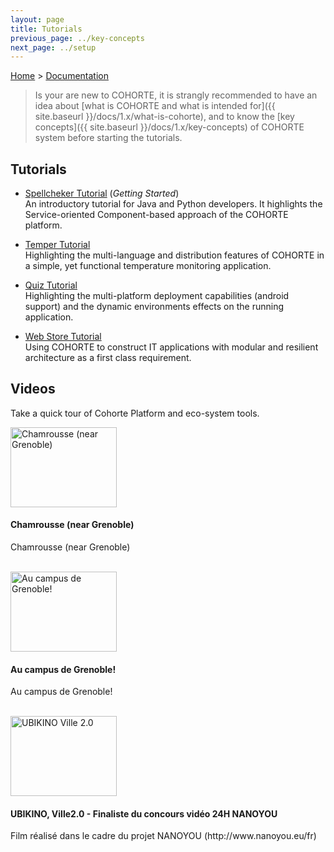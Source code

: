 ```yaml
---
layout: page
title: Tutorials
previous_page: ../key-concepts
next_page: ../setup
---
```


[Home](../../../) > [Documentation](../)

> Is your are new to COHORTE, it is strangly recommended to have an idea about [what is COHORTE and what is intended for]({{ site.baseurl }}/docs/1.x/what-is-cohorte), and to know the [key concepts]({{ site.baseurl }}/docs/1.x/key-concepts) of COHORTE system before starting the tutorials.

## Tutorials

 * [Spellcheker Tutorial](./spellchecker) (*Getting Started*)
    <br/>An introductory tutorial for Java and Python developers. It highlights the Service-oriented Component-based approach of the COHORTE platform.

 * [Temper Tutorial](./temper) 
    <br/>Highlighting the multi-language and distribution features of COHORTE in a simple, yet functional temperature monitoring application.

 * [Quiz Tutorial](./quiz) 
    <br/>Highlighting the multi-platform deployment capabilities (android support) and the dynamic environments effects on the running application.

 * [Web Store Tutorial](./store) 
    <br/>Using COHORTE to construct IT applications with modular and resilient architecture as a first class requirement.


## Videos

Take a quick tour of Cohorte Platform and eco-system tools.

<div class="row">
	<div class="span3">
		<div id="videogallery" class="span-5 ">
	        <a  href="https://www.youtube.com/watch?v=fnxTbVx9Aww" 
	            rel="prettyPhoto" 
	            title="Chamrousse (near Grenoble) ">
	            <img src="http://img.youtube.com/vi/fnxTbVx9Aww/0.jpg" 
	                 alt="Chamrousse (near Grenoble)" 
	                 title="Chamrousse (near Grenoble) " height="128" width="170"/>  
	            <div class="youtubemacroplayimg"></div>
	        </a>
	    </div>
	</div>
	<div class="span5">
		<h4>Chamrousse (near Grenoble) </h4>
        <p>Chamrousse (near Grenoble)  </p><br/>
	</div>
</div>

<div class="row">
	<div class="span3">
		<div id="videogallery" class="span-5 ">
	        <a  href="https://www.youtube.com/watch?v=SEcH54I-rys" 
	            rel="prettyPhoto" 
	            title="Au campus de Grenoble! ">
	            <img src="http://img.youtube.com/vi/SEcH54I-rys/0.jpg" 
	                 alt="Au campus de Grenoble! " 
	                 title="Au campus de Grenoble! " height="128" width="170"/>  
	            <div class="youtubemacroplayimg"></div>
	        </a>
	    </div>
	</div>
	<div class="span5">
		<h4>Au campus de Grenoble!</h4>
        <p>Au campus de Grenoble!</p><br/>
	</div>
</div>

<div class="row">
	<div class="span3">
		<div id="videogallery" class="span-5 ">
	        <a  href="https://www.youtube.com/watch?v=m5qavJ0CSik" 
	        	rel="prettyPhoto" 
	        	title="UBIKINO, Ville2.0 - Finaliste du concours vidéo 24H NANOYOU">
	        	<img src="http://img.youtube.com/vi/m5qavJ0CSik/0.jpg" 
	        		 alt="UBIKINO Ville 2.0" title="UBIKINO, Ville2.0 - Finaliste du concours vidéo 24H NANOYOU" height="128" width="170"/>  
	        	<div class="youtubemacroplayimg"></div>
	        </a>
	    </div>
	</div>
	<div class="span5">
		<h4>UBIKINO, Ville2.0 - Finaliste du concours vidéo 24H NANOYOU</h4>
        <p>Film réalisé dans le cadre du projet NANOYOU (http://www.nanoyou.eu/fr) </p><br/>
	</div>
</div>